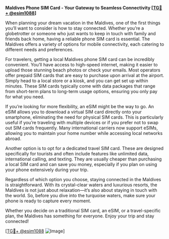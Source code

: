 **Maldives Phone SIM Card - Your Gateway to Seamless Connectivity [[TG💪+ @esim1088](https://t.me/s/esim1088)]**

When planning your dream vacation in the Maldives, one of the first things you’ll want to consider is how to stay connected. Whether you’re a globetrotter or someone who just wants to keep in touch with family and friends back home, having a reliable phone SIM card is essential. The Maldives offers a variety of options for mobile connectivity, each catering to different needs and preferences.

For travelers, getting a local Maldives phone SIM card can be incredibly convenient. You’ll have access to high-speed internet, making it easier to upload those stunning beach photos or check your emails. Most operators offer prepaid SIM cards that are easy to purchase upon arrival at the airport. Simply head to a local store or a kiosk, and you can get set up within minutes. These SIM cards typically come with data packages that range from short-term plans to long-term usage options, ensuring you only pay for what you need.

If you’re looking for more flexibility, an eSIM might be the way to go. An eSIM allows you to download a virtual SIM card directly onto your smartphone, eliminating the need for physical SIM cards. This is particularly useful if you’re traveling with multiple devices or if you prefer not to swap out SIM cards frequently. Many international carriers now support eSIMs, allowing you to maintain your home number while accessing local networks abroad.

Another option is to opt for a dedicated travel SIM card. These are designed specifically for tourists and often include features like unlimited data, international calling, and texting. They are usually cheaper than purchasing a local SIM card and can save you money, especially if you plan on using your phone extensively during your trip.

Regardless of which option you choose, staying connected in the Maldives is straightforward. With its crystal-clear waters and luxurious resorts, the Maldives is not just about relaxation—it’s also about staying in touch with the world. So, before you dive into the turquoise waters, make sure your phone is ready to capture every moment.

Whether you decide on a traditional SIM card, an eSIM, or a travel-specific plan, the Maldives has something for everyone. Enjoy your trip and stay connected! 

[[TG💪+ @esim1088](https://t.me/s/esim1088) ![Image](https://i.postimg.cc/Y0z9fWf4/image.png)]